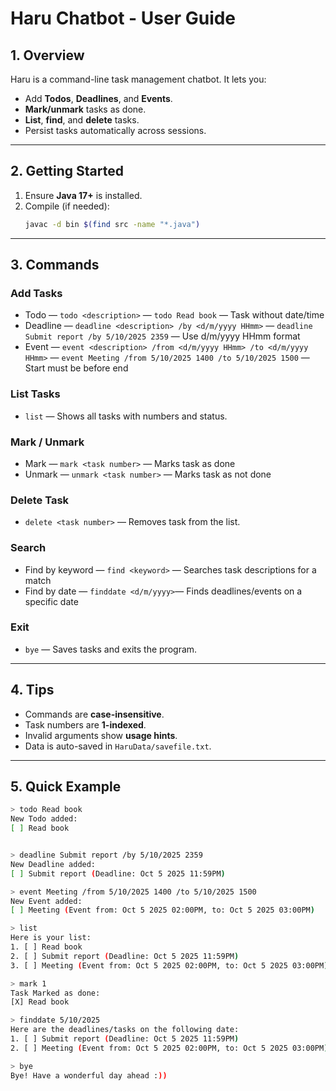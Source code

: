 # Haru Chatbot - User Guide

## 1. Overview
Haru is a command-line task management chatbot. It lets you:
- Add **Todos**, **Deadlines**, and **Events**.
- **Mark/unmark** tasks as done.
- **List**, **find**, and **delete** tasks.
- Persist tasks automatically across sessions.

---

## 2. Getting Started
1. Ensure **Java 17+** is installed.
2. Compile (if needed):
   ```bash
   javac -d bin $(find src -name "*.java")
    ```

---

## 3. Commands

### Add Tasks
- Todo — `todo <description>` — `todo Read book` — Task without date/time 
- Deadline — `deadline <description> /by <d/m/yyyy HHmm>` — `deadline Submit report /by 5/10/2025 2359` — Use d/m/yyyy HHmm format 
- Event — `event <description> /from <d/m/yyyy HHmm> /to <d/m/yyyy HHmm>` — `event Meeting /from 5/10/2025 1400 /to 5/10/2025 1500` — Start must be before end 

### List Tasks
- `list` — Shows all tasks with numbers and status.

### Mark / Unmark
- Mark — `mark <task number>` — Marks task as done
- Unmark — `unmark <task number>` — Marks task as not done 

### Delete Task
- `delete <task number>` — Removes task from the list.

### Search
- Find by keyword — `find <keyword>` — Searches task descriptions for a match 
- Find by date — `finddate <d/m/yyyy>`— Finds deadlines/events on a specific date 

### Exit
- `bye` — Saves tasks and exits the program.

---

## 4. Tips
- Commands are **case-insensitive**.
- Task numbers are **1-indexed**.
- Invalid arguments show **usage hints**.
- Data is auto-saved in `HaruData/savefile.txt`.

---

## 5. Quick Example
```bash
> todo Read book
New Todo added:
[ ] Read book
```
```bash

> deadline Submit report /by 5/10/2025 2359
New Deadline added:
[ ] Submit report (Deadline: Oct 5 2025 11:59PM)
```
```bash
> event Meeting /from 5/10/2025 1400 /to 5/10/2025 1500
New Event added:
[ ] Meeting (Event from: Oct 5 2025 02:00PM, to: Oct 5 2025 03:00PM)
```
```bash
> list
Here is your list:
1. [ ] Read book
2. [ ] Submit report (Deadline: Oct 5 2025 11:59PM)
3. [ ] Meeting (Event from: Oct 5 2025 02:00PM, to: Oct 5 2025 03:00PM)
```
```bash
> mark 1
Task Marked as done:
[X] Read book
```
```bash
> finddate 5/10/2025
Here are the deadlines/tasks on the following date:
1. [ ] Submit report (Deadline: Oct 5 2025 11:59PM)
2. [ ] Meeting (Event from: Oct 5 2025 02:00PM, to: Oct 5 2025 03:00PM)
```
```bash
> bye
Bye! Have a wonderful day ahead :))
```
